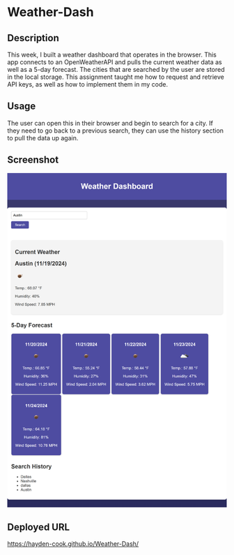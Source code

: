 # Weather-Dash

## Description
This week, I built a weather dashboard that operates in the browser. This app connects to an OpenWeatherAPI and pulls the current weather data as well as a 5-day forecast. The cities that are searched by the user are stored in the local storage. This assignment taught me how to request and retrieve API keys, as well as how to implement them in my code. 

## Usage
The user can open this in their browser and begin to search for a city. If they need to go back to a previous search, they can use the history section to pull the data up again.

## Screenshot
![Screenshot](https://github.com/Hayden-Cook/Weather-Dash/blob/main/assets/images/_C__Users_hcsoc_bootcamp_Weather-Dash_index.html.png)

## Deployed URL
https://hayden-cook.github.io/Weather-Dash/
